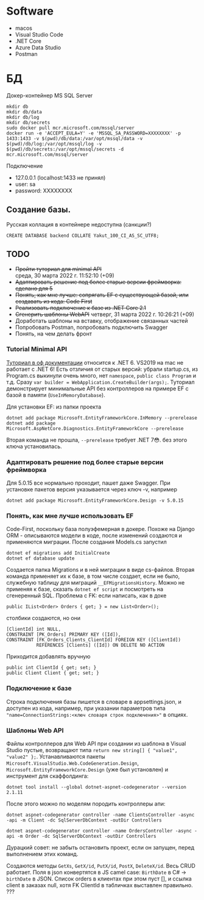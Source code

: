 # Software

* macos
* Visual Studio Code
* .NET Core 
* Azure Data Studio
* Postman


# БД

Докер-контейнер MS SQL Server

    mkdir db
    mkdir db/data
    mkdir db/log
    mkdir db/secrets
    sudo docker pull mcr.microsoft.com/mssql/server
    docker run -e 'ACCEPT_EULA=Y' -e 'MSSQL_SA_PASSWORD=XXXXXXXX' -p 1433:1433 -v $(pwd)/db/data:/var/opt/mssql/data -v $(pwd)/db/log:/var/opt/mssql/log -v $(pwd)/db/secrets:/var/opt/mssql/secrets -d mcr.microsoft.com/mssql/server

Подключение

* 127.0.0.1 (localhost:1433 не принял)
* user: sa
* password: XXXXXXXX


## Создание базы. 

Русская коллация в контейнере недоступна (санкции?) 

    CREATE DATABASE backend COLLATE Yakut_100_CI_AS_SC_UTF8;

## TODO
* ~~Пройти туториал для minimal API~~  <br />среда, 30 марта 2022 г. 11:52:10 (+09)
* ~~Адаптировать решение под более старые версии фреймворка: сделано для 5~~ 
* ~~Понять, как мне лучше: сопрягать EF с существующей базой, или создавать из кода: Code First~~
* ~~Реализовать подключение к базе из .NET Core 2.1~~
* ~~Сгенерить шаблоны WebAPI~~ четверг, 31 марта 2022 г. 10:26:21 (+09)
* Доработать шаблоны на вставку, отображение связанных частей
* Попробовать Postman, попробовать подключить Swagger
* Понять, на чем делать фронт



### Tutorial Minimal API
[Туториал в оф документации](https://docs.microsoft.com/en-us/aspnet/core/tutorials/min-web-api?view=aspnetcore-6.0&tabs=visual-studio-code) относится к .NET 6. VS2019 на mac не работает с .NET 6! Есть отзличия от старых версий: убрали startup.cs, из Program.cs выкинули очень много, нет `namespace`, `public class Program` и т.д. Сразу `var builder = WebApplication.CreateBuilder(args);`. Туториал демонстрирует минимальные API без контроллеров на примере EF с базой в памяти (`UseInMemoryDatabase`).

Для установки EF: из папки проекта

    dotnet add package Microsoft.EntityFrameworkCore.InMemory --prerelease
    dotnet add package Microsoft.AspNetCore.Diagnostics.EntityFrameworkCore --prerelease

Вторая команда не прошла, `--prerelease` требует .NET 7😳. без этого ключа установилась.

### Адаптировать решение под более старые версии фреймворка
Для 5.0.15 все нормально проходит, пашет даже Swagger.
При установке пакетов версия указывается через ключ -v, например 

    dotnet add package Microsoft.EntityFrameworkCore.Design -v 5.0.15

### Понять, как мне лучше использовать EF
Code-First, поскольку база полуэфемерная в докере. Похоже на Django ORM - описываются модели в коде, после изменений создаются и применяются миграции. После создания Models.cs запустил

    dotnet ef migrations add InitialCreate
    dotnet ef database update

Создается папка Migrations и в ней миграции в виде cs-файлов. Вторая команда применяет их к базе, в том числе создает, если не было, служебную таблицу для миграций `__EFMigrationsHistory`. Можно не применяя к базе, сказать `dotnet ef script` и посмотреть на сгенеренный SQL. Проблема с FK: если написать, как в доке

    public IList<Order> Orders { get; } = new List<Order>();

столбики создаются, но они 

    [ClientId] int NULL,
    CONSTRAINT [PK_Orders] PRIMARY KEY ([Id]),
    CONSTRAINT [FK_Orders_Clients_ClientId] FOREIGN KEY ([ClientId]) 
               REFERENCES [Clients] ([Id]) ON DELETE NO ACTION

Приходится добавлять вручную 

    public int ClientId { get; set; }
    public Client Client { get; set; }

### Подключение к базе

Строка подключения базы пишется в словаре в appsettings.json, и доступен из кода, например, при указании параметров типа `"name=ConnectionStrings:<ключ словаря строк подключения>"` в опциях. 

### Шаблоны Web API 
Файлы контроллеров для Web API при создании из шаблона в Visual Studio пустые, возвращают типа `return new string[] { "value1", "value2" };`. Устанавливаются пакеты `Microsoft.VisualStudio.Web.CodeGeneration.Design`, `Microsoft.EntityFrameworkCore.Design` (уже был установлен) и инструмент для скаффолдинга:

    dotnet tool install --global dotnet-aspnet-codegenerator --version 2.1.11

После этого можно по моделям породить контроллеры апи:

    dotnet aspnet-codegenerator controller -name ClientsController -async -api -m Client -dc SqlServerDbContext -outDir Controllers

    dotnet aspnet-codegenerator controller -name OrdersController -async -api -m Order -dc SqlServerDbContext -outDir Controllers

Дурацкий совет: не забыть остановить проект, если он запущен, перед выполнением этих команд.

Создаются методы `GetXs`, `GetX/id`, `PutX/id`, `PostX`, `DeleteX/id`. Весь CRUD работает. Поля в json конвертятся в JS camel case: `BirthDate` в C# -> `birthDate` в JSON. Список orders в клиентах при этом пуст [], и ссылка client в заказах null, хотя FK ClientId в табличках выставлен правильно. ???

